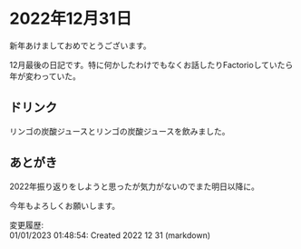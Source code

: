 # 2022年12月31日

新年あけましておめでとうございます。

12月最後の日記です。特に何かしたわけでもなくお話したりFactorioしていたら年が変わっていた。

## ドリンク

リンゴの炭酸ジュースとリンゴの炭酸ジュースを飲みました。

## あとがき

2022年振り返りをしようと思ったが気力がないのでまた明日以降に。

今年もよろしくお願いします。

変更履歴:  
01/01/2023 01:48:54: Created 2022 12 31 (markdown)  
